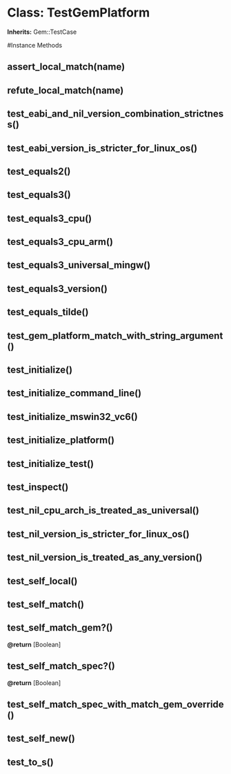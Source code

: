 # Class: TestGemPlatform
**Inherits:** Gem::TestCase
    




#Instance Methods
## assert_local_match(name) [](#method-i-assert_local_match)

## refute_local_match(name) [](#method-i-refute_local_match)

## test_eabi_and_nil_version_combination_strictness() [](#method-i-test_eabi_and_nil_version_combination_strictness)

## test_eabi_version_is_stricter_for_linux_os() [](#method-i-test_eabi_version_is_stricter_for_linux_os)

## test_equals2() [](#method-i-test_equals2)

## test_equals3() [](#method-i-test_equals3)

## test_equals3_cpu() [](#method-i-test_equals3_cpu)

## test_equals3_cpu_arm() [](#method-i-test_equals3_cpu_arm)

## test_equals3_universal_mingw() [](#method-i-test_equals3_universal_mingw)

## test_equals3_version() [](#method-i-test_equals3_version)

## test_equals_tilde() [](#method-i-test_equals_tilde)

## test_gem_platform_match_with_string_argument() [](#method-i-test_gem_platform_match_with_string_argument)

## test_initialize() [](#method-i-test_initialize)

## test_initialize_command_line() [](#method-i-test_initialize_command_line)

## test_initialize_mswin32_vc6() [](#method-i-test_initialize_mswin32_vc6)

## test_initialize_platform() [](#method-i-test_initialize_platform)

## test_initialize_test() [](#method-i-test_initialize_test)

## test_inspect() [](#method-i-test_inspect)

## test_nil_cpu_arch_is_treated_as_universal() [](#method-i-test_nil_cpu_arch_is_treated_as_universal)

## test_nil_version_is_stricter_for_linux_os() [](#method-i-test_nil_version_is_stricter_for_linux_os)

## test_nil_version_is_treated_as_any_version() [](#method-i-test_nil_version_is_treated_as_any_version)

## test_self_local() [](#method-i-test_self_local)

## test_self_match() [](#method-i-test_self_match)

## test_self_match_gem?() [](#method-i-test_self_match_gem?)

**@return** [Boolean] 

## test_self_match_spec?() [](#method-i-test_self_match_spec?)

**@return** [Boolean] 

## test_self_match_spec_with_match_gem_override() [](#method-i-test_self_match_spec_with_match_gem_override)

## test_self_new() [](#method-i-test_self_new)

## test_to_s() [](#method-i-test_to_s)

